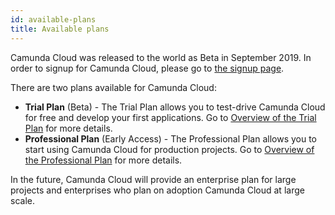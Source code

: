 ```yaml
---
id: available-plans
title: Available plans
---
```


Camunda Cloud was released to the world as Beta in September 2019. In order to signup for Camunda Cloud, please go to [the signup page](https://accounts.cloud.camunda.io/signup).

There are two plans available for Camunda Cloud:

- **Trial Plan** (Beta) - The Trial Plan allows you to test-drive Camunda Cloud for free and develop your first applications. Go to [Overview of the Trial Plan](./trial-plan.md) for more details.
- **Professional Plan** (Early Access) - The Professional Plan allows you to start using Camunda Cloud for production projects. Go to [Overview of the Professional Plan](./professional-plan/overview.md) for more details.

In the future, Camunda Cloud will provide an enterprise plan for large projects and enterprises who plan on adoption Camunda Cloud at large scale.
